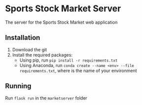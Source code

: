 # Sports Stock Market Server

The server for the Sports Stock Market web application

## Installation

1. Download the git
2. Install the required packages:
    * Using pip, run `pip install -r requirements.txt`
    * Using Anaconda, run `conda create --name <env> --file requirements.txt`, where <env> is the name of your environment

## Running

Run `flask run` in the `marketserver` folder
